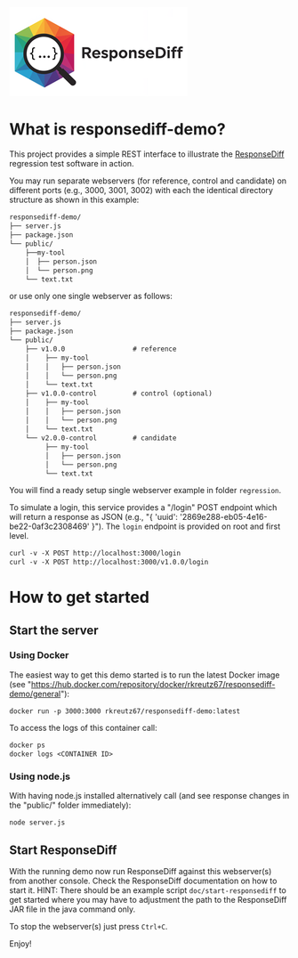 <img src="doc/img/responsediff-logo_320x160.png" alt="ResponseDiff"/>

# What is responsediff-demo?

This project provides a simple REST interface to illustrate the [ResponseDiff](https://github.com/kreutzr/responsediff) regression test software in action.

You may run separate webservers (for reference, control and candidate) on different ports (e.g., 3000, 3001, 3002) with each the identical directory structure as shown in this example:
```
responsediff-demo/
├── server.js
├── package.json
└── public/
    ├──my-tool
    │  ├── person.json
    │  └── person.png
    └── text.txt
```

or use only one single webserver as follows:
```
responsediff-demo/
├── server.js
├── package.json
└── public/
    ├── v1.0.0                 # reference
    │    ├── my-tool
    │    │   ├── person.json
    │    │   └── person.png
    │    └── text.txt
    ├── v1.0.0-control         # control (optional)
    │    ├── my-tool
    │    │   ├── person.json
    │    │   └── person.png
    │    └── text.txt
    └── v2.0.0-control         # candidate
         ├── my-tool
         │   ├── person.json
         │   └── person.png
         └── text.txt
```

You will find a ready setup single webserver example in folder `regression`.


To simulate a login, this service provides a "/login" POST endpoint which will return a response as JSON (e.g., "{ 'uuid': '2869e288-eb05-4e16-be22-0af3c2308469' }").
The `login` endpoint is provided on root and first level.
```
curl -v -X POST http://localhost:3000/login
curl -v -X POST http://localhost:3000/v1.0.0/login
```

# How to get started
## Start the server
### Using Docker
The easiest way to get this demo started is to run the latest Docker image (see "https://hub.docker.com/repository/docker/rkreutz67/responsediff-demo/general"):
```
docker run -p 3000:3000 rkreutz67/responsediff-demo:latest
```

To access the logs of this container call:
```
docker ps
docker logs <CONTAINER ID>
```

### Using node.js
With having node.js installed alternatively call (and see response changes in the "public/" folder immediately):
```
node server.js
```

## Start ResponseDiff
With the running demo now run ResponseDiff against this webserver(s) from another console.
Check the ResponseDiff documentation on how to start it.
HINT: There should be an example script `doc/start-responsediff` to get started where you may have to adjustment the path to the ResponseDiff JAR file in the java command only.

To stop the webserver(s) just press `Ctrl+C`.



Enjoy!
